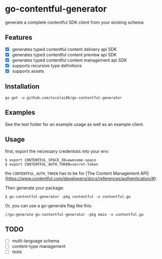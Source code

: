 # go-contentful-generator

generate a complete contentful SDK client from your existing schema

## Features

- [x] generates typed contentful content delivery api SDK
- [x] generates typed contentful content preview api SDK
- [x] generates typed contentful content management api SDK
- [x] supports recursive type definitions
- [x] supports assets

## Installation

```
go get -u github.com/nicolai86/go-contentful-generator
```

## Examples

See the test folder for an example usage as well as an example client.

## Usage

first, export the necessary credentials into your env:

```
$ export CONTENTFUL_SPACE_ID=awesome-space
$ export CONTENTFUL_AUTH_TOKEN=secret-token
```

the `CONTENTFUL_AUTH_TOKEN` has to be for [The Content Management API]
(https://www.contentful.com/developers/docs/references/authentication/#).

Then generate your package: 

```
$ go-contentful-generator -pkg contentful -o contentful.go
```

Or, you can use a go-generate flag like this:

```
//go:generate go-contentful-generator -pkg main -o contentful.go
```

## TODO

- [ ] multi-language schema
- [ ] content-type management
- [ ] tests
